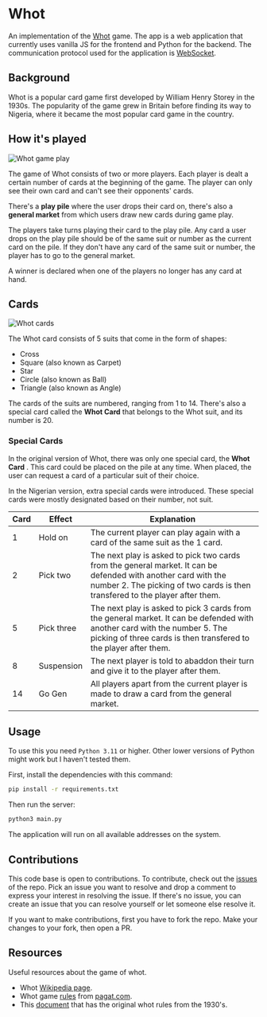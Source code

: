 # Whot

An implementation of the [Whot](https://en.wikipedia.org/wiki/Whot!) game. The app is a web application that currently uses vanilla JS for the frontend and Python for the backend. The communication protocol used for the application is [WebSocket](https://en.wikipedia.org/wiki/WebSocket).

## Background 

Whot is a popular card game first developed by William Henry Storey in the 1930s. The popularity of the game grew in Britain before finding its way to Nigeria, where it became the most popular card game in the country.

## How it's played

![Whot game play](assets/gameplay.png)

The game of Whot consists of two or more players. Each player is dealt a certain number of cards at the beginning of the game. The player can only see their own card and can't see their opponents' cards.

There's a **play pile** where the user drops their card on, there's also a **general market** from which users draw new cards during game play.

The players take turns playing their card to the play pile. Any card a user drops on the play pile should be of the same suit or number as the current card on the pile. If they don't have any card of the same suit or number, the player has to go to the general market.

A winner is declared when one of the players no longer has any card at hand.

## Cards

![Whot cards](assets/cards.png)

The Whot card consists of 5 suits that come in the form of shapes:
- Cross
- Square (also known as Carpet)
- Star
- Circle (also known as Ball)
- Triangle (also known as Angle)

The cards of the suits are numbered, ranging from 1 to 14. There's also a special card called the **Whot Card** that belongs to the Whot suit, and its number is 20.

### Special Cards

In the original version of Whot, there was only one special card, the  **Whot Card** . This card could be placed on the pile at any time. When placed, the user can request a card of a particular suit of their choice. 

In the Nigerian version, extra special cards were introduced. These special cards were mostly designated based on their number, not suit. 


| Card        | Effect      | Explanation      |
| ----------- | ----------- | ---------------- |
| 1           | Hold on     | The current player can play again with a card of the same suit as the 1 card.           |
| 2           | Pick two    | The next play is asked to pick two cards from the general market. It can be defended with another card with the number 2. The picking of two cards is then transfered to the player after them.            |
| 5           | Pick three  | The next play is asked to pick 3 cards from the general market. It can be defended with another card with the number 5. The picking of three cards is then transfered to the player after them.             |
| 8           | Suspension  | The next player is told to abaddon their turn and give it to the player after them.             |
| 14          | Go Gen      | All players apart from the current player is made to draw a card from the general market.             |


## Usage

To use this you need `Python 3.11` or higher. Other lower versions of Python might work but I haven't tested them.

First, install the dependencies with this command:

```bash
pip install -r requirements.txt
```

Then run the server:

```bash
python3 main.py
```

The application will run on all available addresses on the system.

## Contributions

This code base is open to contributions. To contribute, check out the [issues](https://github.com/EteimZ/whot/issues) of the repo. Pick an issue you want to resolve and drop a comment to express your interest in resolving the issue. If there's no issue, you can create an issue that you can resolve yourself or let someone else resolve it.

If you want to make contributions, first you have to fork the repo. Make your changes to your fork, then open a PR.

## Resources

Useful resources about the game of whot.
- Whot [Wikipedia page](https://en.wikipedia.org/wiki/Whot!).
- Whot game [rules](https://www.pagat.com/com/whot.html) from [pagat.com](https://en.wikipedia.org/wiki/Pagat.com).
- This [document](https://www.gamecatalog.org/rules/Storey+Co_Whot.pdf) that has the original whot rules from the 1930's.
